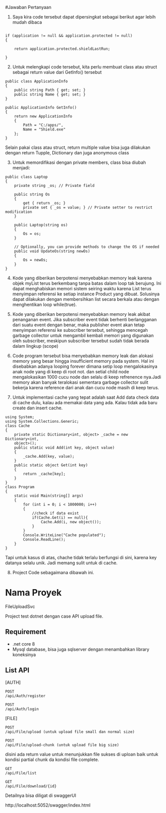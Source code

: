 #Jawaban Pertanyaan


1. Saya kira code tersebut dapat dipersingkat sebagai berikut agar lebih mudah dibaca
```

if (application != null && application.protected != null) 
{

	return application.protected.shieldLastRun;

}
```
2. Untuk melengkapi code tersebut, kita perlu membuat class atau struct sebagai return value dari GetInfo() tersebut

```
public class ApplicationInfo
{
    public string Path { get; set; }
    public string Name { get; set; }
}

public ApplicationInfo GetInfo()
{
    return new ApplicationInfo
    {
        Path = "C:/apps/",
        Name = "Shield.exe"
    };
}

```

Selain pakai class atau struct, return multiple value bisa juga dilakukan dengan return Tupple, Dictionary dan juga anonymous class

3. Untuk memordifikasi dengan private members, class bisa diubah menjadi:
```
public class Laptop
{
    private string _os; // Private field

    public string Os
    {
        get { return _os; }
        private set { _os = value; } // Private setter to restrict modification
    }

    public Laptop(string os)
    {
        Os = os;
    }

    // Optionally, you can provide methods to change the OS if needed
    public void UpdateOs(string newOs)
    {
        Os = newOs;
    }
}
```




4. Kode yang diberikan berpotensi menyebabkan memory leak karena objek myList terus berkembang tanpa batas dalam loop tak berujung. Ini dapat menghabiskan memori sistem seiring waktu karena List<Product> terus menyimpan referensi ke setiap instance Product yang dibuat. Solusinya dapat dilakukan dengan membersihkan list secara berkala atau dengan menghentikan loop while(true).


5. Kode yang diberikan berpotensi menyebabkan memory leak akibat penanganan event. Jika subscriber event tidak berhenti berlangganan dari suatu event dengan benar, maka publisher event akan tetap menyimpan referensi ke subscriber tersebut, sehingga mencegah garbage collector untuk mengambil kembali memori yang digunakan oleh subscriber, meskipun subscriber tersebut sudah tidak berada dalam lingkup (scope)


6. Code program tersebut bisa menyebabkan memory leak dan alokasi memory yang besar hingga insufficient memory pada system. Hal ini disebabkan adanya looping forever dimana setip loop mengalokasinya anak node yang di keep di root not. dan setial child node mengalokasikan 1000 cucu node dan selalu di keep refrenence nya.Jadi memory akan banyak teralokasi sementara garbage collector sulit bekerja karena reference dari anak dan cucu node masih di keep terus.


7. Untuk implementasi cache yang tepat adalah saat Add data check data di cache dulu, kalau ada memakai data yang ada. Kalau tidak ada baru create dan insert cache.

```
using System;
using System.Collections.Generic;
class Cache
{
	private static Dictionary<int, object> _cache = new Dictionary<int,
	object>();
	public static void Add(int key, object value)
	{
		_cache.Add(key, value);
	}
	public static object Get(int key)
	{
		return _cache[key];
	}
}
class Program
{
	static void Main(string[] args)
	{
		for (int i = 0; i < 1000000; i++)
		{
			//check if data exist
			if(Cache.Get(i) == null){
				Cache.Add(i, new object());
			}
		}
		Console.WriteLine("Cache populated");
		Console.ReadLine();
	}
}
```

Tapi untuk kasus di atas, chache tidak terlalu berfungsi di sini, karena key datanya selalu unik. Jadi memang sulit untuk di cache.


8. Project Code sebagaimana dibawah ini.


# Nama Proyek
FileUploadSvc

Project test dotnet dengan case API upload file.
## Requirement
- .net core 8
- Mysql database, bisa juga sqlserver dengan menambahkan library koneksinya

## List API
[AUTH]
```
POST
/api/Auth/register

POST
/api/Auth/login
```


[FILE]
```
POST
/api/File/upload (untuk upload file small dan normal size)

POST
/api/File/upload-chunk (untuk upload file big size)
```
disini ada return value untuk menunjukkan file sukses di uploan baik untuk kondisi partial chunk da kondisi file complete.

```
GET
/api/File/list

GET
/api/File/download/{id}
```

Detailnya bisa diligat di swaggerUI

http://localhost:5052/swagger/index.html
